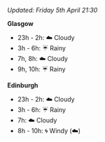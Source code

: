 *Updated: Friday 5th April 21:30*

**Glasgow**

* 23h - 2h: :cloud: Cloudy
* 3h - 6h: :umbrella: Rainy
* 7h, 8h: :cloud: Cloudy
* 9h, 10h: :umbrella: Rainy

**Edinburgh**

* 23h - 2h: :cloud: Cloudy
* 3h - 6h: :umbrella: Rainy
* 7h: :cloud: Cloudy
* 8h - 10h: :cyclone: Windy (:cloud:)
